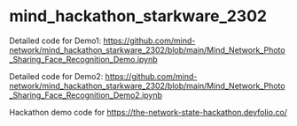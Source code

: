 # mind_hackathon_starkware_2302

Detailed code for Demo1: https://github.com/mind-network/mind_hackathon_starkware_2302/blob/main/Mind_Network_Photo_Sharing_Face_Recognition_Demo.ipynb

Detailed code for Demo2: https://github.com/mind-network/mind_hackathon_starkware_2302/blob/main/Mind_Network_Photo_Sharing_Face_Recognition_Demo2.ipynb

Hackathon demo code for https://the-network-state-hackathon.devfolio.co/

